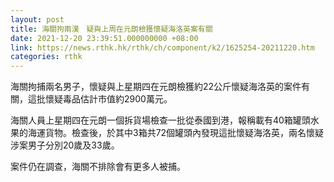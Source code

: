 ```yaml
---
layout: post
title: 海關拘兩漢　疑與上周在元朗檢獲懷疑海洛英案有關
date: 2021-12-20 23:39:51.000000000 +08:00
link: https://news.rthk.hk/rthk/ch/component/k2/1625254-20211220.htm
categories: rthk
---
```


海關拘捕兩名男子，懷疑與上星期四在元朗檢獲約22公斤懷疑海洛英的案件有關，這批懷疑毒品估計市值約2900萬元。

海關人員上星期四在元朗一個拆貨場檢查一批從泰國到港，報稱載有40箱罐頭水果的海運貨物。檢查後，於其中3箱共72個罐頭內發現這批懷疑海洛英，兩名懷疑涉案男子分別20歲及33歲。

案件仍在調查，海關不排除會有更多人被捕。
